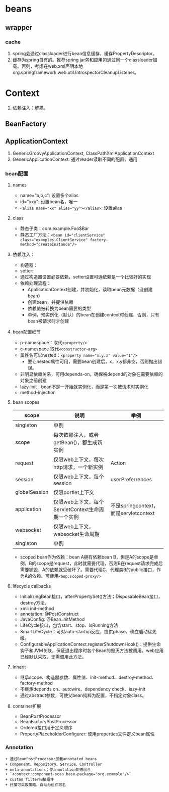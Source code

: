 # beans

## wrapper

### cache
1. spring会通过classloader进行bean信息缓存，缓存PropertyDescriptor。
2. 缓存为spring自有的。推荐spring jar包和应用包通过同一个classloader加载。否则，考虑在web.xml声明本地org.springframework.web.util.IntrospectorCleanupListener。

# Context
1. 依赖注入：解耦。

## BeanFactory

## ApplicationContext
1. GenericGroovyApplicationContext, ClassPathXmlApplicationContext
2. GenericApplicationContext: 通过reader读取不同的配置，通用

### bean配置
1. names
    + name="a,b,c": 设置多个alias
    + id="xxx": 设置bean名，唯一
    + `<alias name="xx" alias="yy"></alias>`: 设置alias
2. class
    + 静态子类：com.example.Foo$Bar
    + 静态工厂方法：`<bean id="clientService" class="examples.ClientService" factory-method="createInstance"/>`
3. 依赖注入：
    + 构造器：

    <bean id="foo" class="x.y.Foo">
        <constructor-arg ref="bar"/>
        <constructor-arg ref="baz"/> 
    </bean>
    
    <bean id="exampleBean" class="examples.ExampleBean">
        <constructor-arg type="int" value="7500000"/>
        <constructor-arg type="java.lang.String" value="42"/>
    </bean>

    <bean id="exampleBean" class="examples.ExampleBean"> 
        <constructor-arg index="0" value="7500000"/> 
        <constructor-arg index="1" value="42"/>
    </bean>

    + setter:
    + 通过构造器设置必要依赖，setter设置可选依赖是一个比较好的实现
    + 依赖处理流程：
        - ApplicationContext创建，并初始化，读取bean元数据（没创建bean）
        - 创建bean，并提供依赖
        - 依赖值被转换为bean需要的类型
        - 单例，预实例化（默认）的bean在创建context时创建，否则，只有bean被请求时才创建
4. bean配置细节
    + p-namespace：取代`<property/>`
    + c-namespace  取代`<constructor-arg>`
    + 属性名可以nested：`<property name="x.y.z" value="1"/>`
        - 要让nested属性可用，需要bean创建后，x，x.y都非空，否则抛出错误。
    + 非明显依赖关系，可用depends-on，确保被depend的对象在需要依赖的对象之前创建
    + lazy-init：bean不是一开始就实例化，而是第一次被请求时实例化
    + method-injection
5. bean scopes

    |scope          |说明                                                |举例                                 |  
    |---------------|----------------------------------------------------|-------------------------------------|  
    |singleton      |单例                                                |                                     |  
    |scope          |每次依赖注入，或者getBean()，都生成新实例           |                                     | 
    |request        |仅限web上下文，每次http请求，一个新实例             |Action                               | 
    |session        |仅限web上下文，每个session                          |userPreferrences                     |
    |globalSession  |仅限portlet上下文                                   |                                     |  
    |application    |仅限web上下文，每个ServletContext生命周期一个实例   |不是springcontext，而是servletcontext|
    |websocket      |仅限web上下文，websocket生命周期                    |                                     | 
    |singleton      |单例                                                |                                     |  

    + scoped bean作为依赖：bean A拥有依赖bean B，但是A的scope是单例，B的scope是request，此时就需要代理，否则B在request请求完成后需要销毁，A的依赖就受破坏了。需要代理C，代理类B的public接口，作为A的依赖。可使用`<aop:scoped-proxy/>`
6. lifecycle callbacks
    + InitializingBean接口，afterPropertySet()方法；DisposableBean接口，destroy方法。
    + xml: init-method
    + annotation: @PostConstruct
    + JavaConfig: @Bean.initMethod
    + LifeCycle接口，包含start、stop、isRunning方法
    + SmartLifeCycle：可对auto-startup反应，提供phase，确立启动优先级。
    + ConfigurableApplicationContext.registerShutdownHook()：提供生命钩子和JVM关联，保证退出程序时各个Bean的毁灭方法被调用。web应用已经默认采取，无需调用此方法。

7. inherit
    + 继承scope、构造器参数、属性值、init-method、destroy-method、factory-method
    + 不继承depends on、autowire、dependency check、lazy-init
    + 通过abstract参数，可使父bean纯粹为配置，不指定对象class。

8. container扩展
    + BeanPostProcessor
    + BeanFactoryPostProcessor
    + Ordered接口用于定义顺序
    + PropertyPlaceholderConfigurer: 使用properties文件定义bean属性

### Annotation
    + 通过BeanPostProcessor加载annotated beans
    + Component、Repository、Service、Controller
    + meta-annotations：使annotation能够组合
    + `<context:component-scan base-package="org.example"/>`
    + custom filter扫描组件
    + 扫描可采取策略，自动为组件取名
